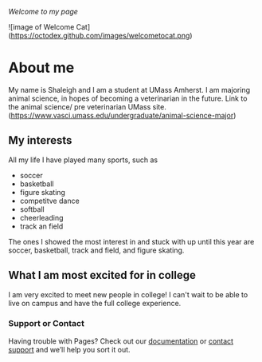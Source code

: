 _Welcome to my page_

![image of Welcome Cat] (https://octodex.github.com/images/welcometocat.png)

 # **About me**
My name is Shaleigh and I am a student at UMass Amherst. I am majoring animal science, in hopes of becoming a veterinarian in the future. 
Link to the animal science/ pre veterinarian UMass site.
(https://www.vasci.umass.edu/undergraduate/animal-science-major)  

 ## **My interests**
All my life I have played many sports, such as 
  * soccer
  * basketball
  * figure skating
  * competitve dance
  * softball
  * cheerleading
  * track an field

The ones I showed the most interest in and stuck with up until this year are soccer, basketball, track and field, and figure skating.  
## **What I am most excited for in college**
I am very excited to meet new people in college! I can't wait to be able to live on campus and have the full college experience.  












### Support or Contact

Having trouble with Pages? Check out our [documentation](https://docs.github.com/categories/github-pages-basics/) or [contact support](https://github.com/contact) and we’ll help you sort it out.
